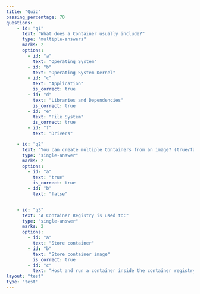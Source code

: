 ```yaml
---
title: "Quiz"
passing_percentage: 70
questions:
    - id: "q1"
      text: "What does a Container usually include?"
      type: "multiple-answers"
      marks: 2
      options:
        - id: "a"
          text: "Operating System"
        - id: "b"
          text: "Operating System Kernel"
        - id: "c"
          text: "Application"
          is_correct: true
        - id: "d"
          text: "Libraries and Dependencies"
          is_correct: true
        - id: "e"
          text: "File System"
          is_correct: true
        - id: "f"
          text: "Drivers"

    - id: "q2"
      text: "You can create multiple Containers from an image? (true/false)"
      type: "single-answer"
      marks: 2
      options:
        - id: "a"
          text: "true"
          is_correct: true
        - id: "b"
          text: "false"


    - id: "q3"
      text: "A Container Registry is used to:"
      type: "single-answer"
      marks: 2
      options:
        - id: "a"
          text: "Store container"
        - id: "b"
          text: "Store container image"
          is_correct: true
        - id: "c"
          text: "Host and run a container inside the container registry provider (e.g., Docker Hub)"
layout: "test"
type: "test"
---
```

